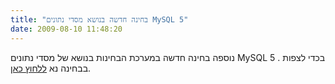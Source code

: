 ```yaml
---
title: "בחינה חדשה בנושא מסדי נתונים MySQL 5"
date: 2009-08-10 11:48:20
---
```


נוספה בחינה חדשה במערכת הבחינות בנושא של מסדי נתונים MySQL 5 . בכדי לצפות בבחינה נא <a href="http://www.vadimg.com/tester/" target="_blank">ללחוץ כאן</a>.

